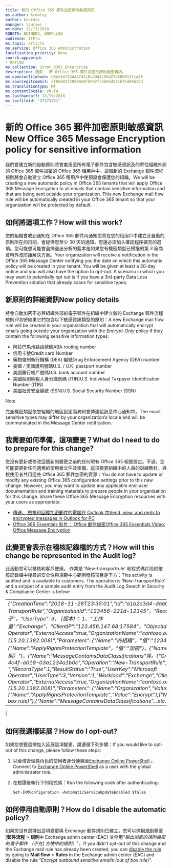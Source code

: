 ```yaml
---
title: 新的 Office 365 郵件加密原則敏感資訊
ms.author: krowley
author: kccross
manager: laurawi
ms.date: 12/13/2018
ROBOTS: NOINDEX, NOFOLLOW
audience: ITPro
ms.topic: article
ms.service: Office 365 Administration
localization_priority: None
search.appverid:
- MET150
ms.collection: Strat_O365_Enterprise
description: 摘要： 新 Office 365 郵件加密的原則機密資訊。
ms.openlocfilehash: d0ec5ef22da4742c8cd3d1c56d27b505911fca58
ms.sourcegitcommit: af8e503f20588e8fb992fc5b95d571b7bd89b15d
ms.translationtype: MT
ms.contentlocale: zh-TW
ms.lasthandoff: 12/19/2018
ms.locfileid: "27371261"
---
```

# <a name="new-office-365-message-encryption-policy-for-sensitive-information"></a><span data-ttu-id="c50ba-103">新的 Office 365 郵件加密原則敏感資訊</span><span class="sxs-lookup"><span data-stu-id="c50ba-103">New Office 365 Message Encryption policy for sensitive information</span></span>

<span data-ttu-id="c50ba-p101">我們會建立新的自動原則將會套用至所有電子郵件包含敏感資訊及的寄往組織外部的 Office 365 郵件加密的 Office 365 租用戶中。這個新的 Exchange 郵件流程規則將會自動建立 Office 365 租用戶中使預設會保護您的組織。</span><span class="sxs-lookup"><span data-stu-id="c50ba-p101">We will be creating a new automatic policy in Office 365 tenants that will apply Office 365 Message Encryption to all emails that contain sensitive information and that are being sent outside your organization. This new Exchange mail flow rule will be automatically created in your Office 365 tenant so that your organization will be protected by default.</span></span>

## <a name="how-will-this-work"></a><span data-ttu-id="c50ba-106">如何將這項工作？</span><span class="sxs-lookup"><span data-stu-id="c50ba-106">How will this work?</span></span>

<span data-ttu-id="c50ba-p102">您的組織會收到通知在 Office 365 郵件內通知您將在您的租用戶中建立此自動的原則所在的日期。會提供您至少 30 天的通知，您還必須加入確認程序擴充的選項。您可能想可能會選擇退出分析的藍本是如果您有機密類型已掃描的第 3 廠商資料外洩防護解決方案。</span><span class="sxs-lookup"><span data-stu-id="c50ba-p102">Your organization will receive a notification in the Office 365 Message Center notifying you the date on which this automatic policy will be created in your tenant. You will be given at least a 30-day notice and you will also have the option to opt-out. A scenario in which you may want to potentially opt out is if you have a 3rd-party Data Loss Prevention solution that already scans for sensitive types.</span></span>

## <a name="new-policy-details"></a><span data-ttu-id="c50ba-109">新原則的詳細資訊</span><span class="sxs-lookup"><span data-stu-id="c50ba-109">New policy details</span></span>

<span data-ttu-id="c50ba-110">將會自動加密不必與組織外部的電子郵件在組織中建立新的 Exchange 郵件流程規則*只加密*如果它們包含以下敏感資訊類型的原則：</span><span class="sxs-lookup"><span data-stu-id="c50ba-110">A new Exchange mail flow rule will be created in your organization that will automatically encrypt emails going outside your organization with the *Encrypt-Only* policy if they contain the following sensitive information types:</span></span>

- <span data-ttu-id="c50ba-111">阿拉巴馬州路由號碼</span><span class="sxs-lookup"><span data-stu-id="c50ba-111">ABA routing number</span></span>
- <span data-ttu-id="c50ba-112">信用卡號</span><span class="sxs-lookup"><span data-stu-id="c50ba-112">Credit card Number</span></span>
- <span data-ttu-id="c50ba-113">藥物強制執行機構 (DEA) 編號</span><span class="sxs-lookup"><span data-stu-id="c50ba-113">Drug Enforcement Agency (DEA) number</span></span>
- <span data-ttu-id="c50ba-p103">美國 / 英國護照號碼</span><span class="sxs-lookup"><span data-stu-id="c50ba-p103">U.S. / U.K. passport number</span></span>
- <span data-ttu-id="c50ba-116">美國銀行帳戶號碼</span><span class="sxs-lookup"><span data-stu-id="c50ba-116">U.S. bank account number</span></span>
- <span data-ttu-id="c50ba-117">美國個別納稅人身分識別碼 (ITIN)</span><span class="sxs-lookup"><span data-stu-id="c50ba-117">U.S. Individual Taxpayer Identification Number (ITIN)</span></span>
- <span data-ttu-id="c50ba-118">美國社會安全編號 (SSN)</span><span class="sxs-lookup"><span data-stu-id="c50ba-118">U.S. Social Security Number (SSN)</span></span>

> [!Note]
> <span data-ttu-id="c50ba-119">完全機密類型依您組織的地區設定而異和會傳達給訊息中心通知中。</span><span class="sxs-lookup"><span data-stu-id="c50ba-119">The exact sensitive types may differ by your organization’s locale and will be communicated in the Message Center notification.</span></span>

## <a name="what-do-i-need-to-do-to-prepare-for-this-change"></a><span data-ttu-id="c50ba-120">我需要如何準備，這項變更？</span><span class="sxs-lookup"><span data-stu-id="c50ba-120">What do I need to do to prepare for this change?</span></span>

<span data-ttu-id="c50ba-p104">您沒有更新或修改這個新的變更之前的任何現有 Office 365 組態設定。不過，您可能要更新任何適用的使用者文件及準備，這項變更組織中的人員的訓練教材。與視使用者共用這些 Office 365 郵件加密的資源：</span><span class="sxs-lookup"><span data-stu-id="c50ba-p104">You do not have to update or modify any existing Office 365 configuration settings prior to this new change. However, you may want to update any applicable end-user documentation and training materials to prepare people in your organization for this change. Share these Office 365 Message Encryption resources with your users as appropriate:</span></span>

- [<span data-ttu-id="c50ba-124">傳送、 檢視和回覆加密郵件的電腦在 Outlook 中</span><span class="sxs-lookup"><span data-stu-id="c50ba-124">Send, view, and reply to encrypted messages in Outlook for PC</span></span>](https://support.office.com/article/send-view-and-reply-to-encrypted-messages-in-outlook-for-pc-eaa43495-9bbb-4fca-922a-df90dee51980)
- [<span data-ttu-id="c50ba-125">Office 365 Essentials 影片： Office 郵件加密</span><span class="sxs-lookup"><span data-stu-id="c50ba-125">Office 365 Essentials Video: Office Message Encryption</span></span>](https://youtu.be/CQR0cG_iEUc)

## <a name="how-will-this-change-be-represented-in-the-audit-log"></a><span data-ttu-id="c50ba-126">此變更會表示在稽核記錄檔的方式？</span><span class="sxs-lookup"><span data-stu-id="c50ba-126">How will this change be represented in the Audit log?</span></span>

<span data-ttu-id="c50ba-p105">此活動您可以稽核和客戶使用。 作業是 'New-transportrule' 和程式碼片段的稽核記錄檔中搜尋的安全性與規範中心範例稽核項目是下方：</span><span class="sxs-lookup"><span data-stu-id="c50ba-p105">This activity is audited and is available to customers.  The operation is ‘New-TransportRule’ and a snippet of a sample audit entry from the Audit Log Search in Security & Compliance Center is below:</span></span>

|     |
| --- |
| <span data-ttu-id="c50ba-129">*{"CreationTime":"2018-11-28T23:35:01","Id":"a1b2c3d4-daa0-4c4f-a019-03a1234a1b0c","Operation":"New-TransportRule","OrganizationId":"123456-221d-12345"，"RecordType": 1、"ResultStatus":"True"、"UserKey":"Microsoft 運算子"，"UserType": 3、 [版本]： 1、"工作量":"Exchange"、"ClientIP":"123.456.147.68:17584"，"ObjectId"：""，"UserId":"Microsoft Operator","ExternalAccess":true,"OrganizationName":"contoso.onmicrosoft.com","OriginatingServer":"CY4PR13MBXXXX (15.20.1382.008)","Parameters": {"Name":"的組織"，"值":"123456 221 d-12346"{"Name":"ApplyRightsProtectionTemplate"，"值":"加密"}，{"Name":"Name"，"值":"加密外寄機密電子郵件 （不在] 方塊中的規則）"}，{"Name":"MessageContainsDataClassifications"等。*</span><span class="sxs-lookup"><span data-stu-id="c50ba-129">*{"CreationTime":"2018-11-28T23:35:01","Id":"a1b2c3d4-daa0-4c4f-a019-03a1234a1b0c","Operation":"New-TransportRule","OrganizationId":"123456-221d-12345 ","RecordType":1,"ResultStatus":"True","UserKey":"Microsoft Operator","UserType":3,"Version":1,"Workload":"Exchange","ClientIP":"123.456.147.68:17584","ObjectId":"","UserId":"Microsoft Operator","ExternalAccess":true,"OrganizationName":"contoso.onmicrosoft.com","OriginatingServer":"CY4PR13MBXXXX (15.20.1382.008)","Parameters": {"Name":"Organization","Value":"123456-221d-12346"{"Name":"ApplyRightsProtectionTemplate","Value":"Encrypt"},{"Name":"Name","Value":"Encrypt outbound sensitive emails (out of box rule)"},{"Name":"MessageContainsDataClassifications”…etc.*</span></span>
 |

## <a name="how-do-i-opt-out"></a><span data-ttu-id="c50ba-130">如何我選擇延展？</span><span class="sxs-lookup"><span data-stu-id="c50ba-130">How do I opt-out?</span></span>

<span data-ttu-id="c50ba-131">如果您想要選擇加入延展這項變更，請遵循下列步驟：</span><span class="sxs-lookup"><span data-stu-id="c50ba-131">If you would like to opt-out of this change, please follow these steps:</span></span>

1. <span data-ttu-id="c50ba-132">以全域管理員角色的使用者身分連線至[Exchange Online PowerShell](https://aka.ms/exopowershell) 。</span><span class="sxs-lookup"><span data-stu-id="c50ba-132">Connect to [Exchange Online PowerShell](https://aka.ms/exopowershell) as a user with the global administrator role.</span></span>
2.  <span data-ttu-id="c50ba-133">在驗證後執行下列程式碼：</span><span class="sxs-lookup"><span data-stu-id="c50ba-133">Run the following code after authenticating:</span></span>

    ```
    Set-IRMConfiguration -AutomaticServiceUpdateEnabled $false
    ```

## <a name="how-do-i-disable-the-automatic-policy"></a><span data-ttu-id="c50ba-134">如何停用自動原則？</span><span class="sxs-lookup"><span data-stu-id="c50ba-134">How do I disable the automatic policy?</span></span>

<span data-ttu-id="c50ba-135">如果您沒有選擇出這項變更與 Exchange 郵件規則已建立，您可以[停用規則](https://docs.microsoft.com/exchange/security-and-compliance/mail-flow-rules/manage-mail-flow-rules#enable-or-disable-a-mail-flow-rule)移至 [**郵件流程** > **規則**中 Exchange admin center (EAC) 並停用"*輸出加密的規則機密的電子郵件 （不在] 方塊中的規則）*"。</span><span class="sxs-lookup"><span data-stu-id="c50ba-135">If you didn’t opt-out of this change and the Exchange mail rule has already been created, you can [disable the rule](https://docs.microsoft.com/exchange/security-and-compliance/mail-flow-rules/manage-mail-flow-rules#enable-or-disable-a-mail-flow-rule) by going to **Mail flow** > **Rules** in the Exchange admin center (EAC) and disable the rule “*Encrypt outbound sensitive emails (out of box rule)*”.</span></span>
